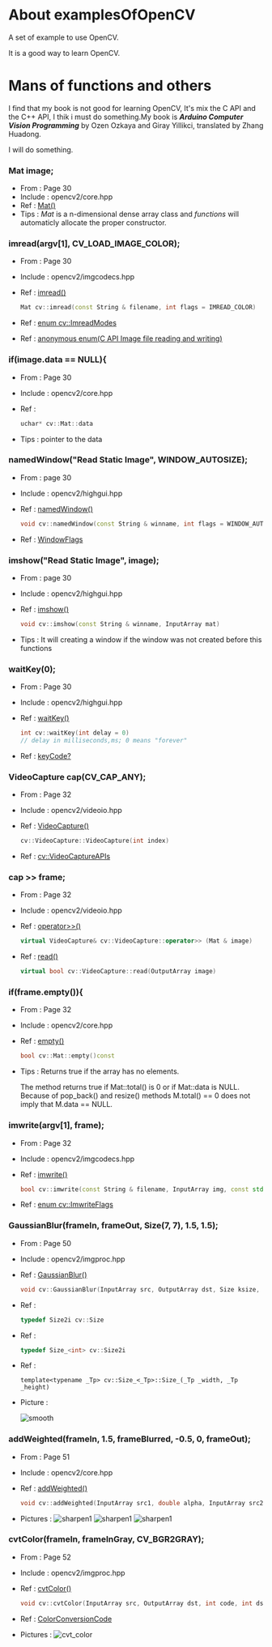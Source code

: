 # About examplesOfOpenCV

A set of example to use OpenCV.

It is a good way to learn OpenCV.

# Mans of functions and others

I find that my book is not good for learning OpenCV, It's mix the C API and the C++ API, I thik i must do something.My book is ***Arduino Computer Vision Programming*** by Ozen Ozkaya and Giray Yillikci, translated by Zhang Huadong.

I will do something.

### Mat image;
* From		:	Page 30
* Include	:	opencv2/core.hpp
* Ref		:	[Mat()](http://docs.opencv.org/master/d3/d63/classcv_1_1Mat.html#af1d014cecd1510cdf580bf2ed7e5aafc)
* Tips		:	*Mat* is a n-dimensional dense array class and *functions* will automaticly allocate the proper constructor.

### imread(argv[1], CV_LOAD_IMAGE_COLOR);
* From		:	Page 30
* Include	:	opencv2/imgcodecs.hpp
* Ref		:	[imread()](http://docs.opencv.org/master/d4/da8/group__imgcodecs.html#ga288b8b3da0892bd651fce07b3bbd3a56)

    ```c++
    Mat cv::imread(const String & filename, int flags = IMREAD_COLOR)
    ```
* Ref		:	[enum cv::ImreadModes](http://docs.opencv.org/master/d4/da8/group__imgcodecs.html#ga61d9b0126a3e57d9277ac48327799c80)
* Ref		:	[anonymous enum(C API Image file reading and writing)](http://docs.opencv.org/master/da/d0a/group__imgcodecs__c.html#ga7ee8d0f117a79ca7eb1e0076a9182bcb)

### if(image.data == NULL){
* From		:	Page 30
* Include	:	opencv2/core.hpp
* Ref		:	

    ```c++
    uchar* cv::Mat::data
    ```
* Tips		:	pointer to the data

### namedWindow("Read Static Image", WINDOW_AUTOSIZE);
* From		:	page 30
* Include	:	opencv2/highgui.hpp
* Ref		:	[namedWindow()](http://docs.opencv.org/master/d7/dfc/group__highgui.html#ga5afdf8410934fd099df85c75b2e0888b)

    ```c++
    void cv::namedWindow(const String & winname, int flags = WINDOW_AUTOSIZE)
    ```
* Ref		:	[WindowFlags](http://docs.opencv.org/master/d7/dfc/group__highgui.html#gabf7d2c5625bc59ac130287f925557ac3)

### imshow("Read Static Image", image);
* From		:	page 30
* Include	:	opencv2/highgui.hpp
* Ref		:	[imshow()](http://docs.opencv.org/master/d7/dfc/group__highgui.html#ga453d42fe4cb60e5723281a89973ee563)

    ```c++
    void cv::imshow(const String & winname, InputArray mat)
    ```
* Tips		:	It will creating a window if the window was not created before this functions

### waitKey(0);
* From		:	Page 30
* Include	:	opencv2/highgui.hpp
* Ref		:	[waitKey()](http://docs.opencv.org/master/d7/dfc/group__highgui.html#ga5628525ad33f52eab17feebcfba38bd7)

    ```c++
    int cv::waitKey(int delay = 0)
    // delay in milliseconds,ms; 0 means "forever"
    ```
* Ref		:	[keyCode?](http://blog.csdn.net/woshinia/article/details/12841797)

### VideoCapture cap(CV_CAP_ANY);
* From		:	Page 32
* Include	:	opencv2/videoio.hpp
* Ref		:	[VideoCapture()](http://docs.opencv.org/master/d8/dfe/classcv_1_1VideoCapture.html#a5d5f5dacb77bbebdcbfb341e3d4355c1)

    ```c++
    cv::VideoCapture::VideoCapture(int index)
    ```
* Ref		:	[cv::VideoCaptureAPIs](http://docs.opencv.org/master/d8/dfe/classcv_1_1VideoCapture.html#a5d5f5dacb77bbebdcbfb341e3d4355c1)

### cap >> frame;
* From		:	Page 32
* Include	:	opencv2/videoio.hpp
* Ref		:	[operator>>()](http://docs.opencv.org/master/d8/dfe/classcv_1_1VideoCapture.html#a199844fb74226a28b3ce3a39d1ff6765)
	
    ```c++
    virtual VideoCapture& cv::VideoCapture::operator>> (Mat & image)
    ```
* Ref		:	[read()](http://docs.opencv.org/master/d8/dfe/classcv_1_1VideoCapture.html#a473055e77dd7faa4d26d686226b292c1)

	```c++
    virtual bool cv::VideoCapture::read(OutputArray image)
    ```

### if(frame.empty()){
* From		:	Page 32
* Include	:	opencv2/core.hpp
* Ref		:	[empty()](http://docs.opencv.org/master/d3/d63/classcv_1_1Mat.html#abbec3525a852e77998aba034813fded4)

    ```c++
    bool cv::Mat::empty()const
    ```
* Tips		:	Returns true if the array has no elements.
    
    The method returns true if Mat::total() is 0 or if Mat::data is NULL. Because of pop\_back() and resize() methods M.total() == 0 does not imply that M.data == NULL. 

### imwrite(argv[1], frame);
* From		:	Page 32
* Include	:	opencv2/imgcodecs.hpp
* Ref		:	[imwrite()](http://docs.opencv.org/master/d4/da8/group__imgcodecs.html#gabbc7ef1aa2edfaa87772f1202d67e0ce)

    ```c++
    bool cv::imwrite(const String & filename, InputArray img, const std::vector< int > & params = std::vector< int >())
    ```
* Ref		:	[enum cv::ImwriteFlags](http://docs.opencv.org/master/d4/da8/group__imgcodecs.html#ga292d81be8d76901bff7988d18d2b42ac)

### GaussianBlur(frameIn, frameOut, Size(7, 7), 1.5, 1.5);
* From		:	Page 50
* Include	:	opencv2/imgproc.hpp
* Ref		:	[GaussianBlur()](http://docs.opencv.org/master/d4/d86/group__imgproc__filter.html#gaabe8c836e97159a9193fb0b11ac52cf1)

    ```c++
    void cv::GaussianBlur(InputArray src, OutputArray dst, Size ksize, double sigmaX, double sigmaY = 0, int borderType = BORDER_DEFAULT)
    ```
* Ref		:	

    ```c++
    typedef Size2i cv::Size
    ```
* Ref		:

    ```c++
    typedef Size_<int> cv::Size2i
    ```
* Ref		:

    ```c+++
    template<typename _Tp> cv::Size_<_Tp>::Size_(_Tp _width, _Tp _height)
    ```
* Picture	:	

    ![smooth](https://raw.githubusercontent.com/ZhuBrocadeSoar/examplesOfOpenCV/master/img/result/smooth.png)

### addWeighted(frameIn, 1.5, frameBlurred, -0.5, 0, frameOut);
* From		:	Page 51
* Include	:	opencv2/core.hpp
* Ref		:	[addWeighted()](http://docs.opencv.org/master/d2/de8/group__core__array.html#gafafb2513349db3bcff51f54ee5592a19)

	```c++
    void cv::addWeighted(InputArray src1, double alpha, InputArray src2, double beta, double gamma, OutputArray dst, int dtype = -1)
    ```

* Pictures	:
    ![sharpen1](https://raw.githubusercontent.com/ZhuBrocadeSoar/examplesOfOpenCV/master/img/result/sharpen1.png)
    ![sharpen1](https://raw.githubusercontent.com/ZhuBrocadeSoar/examplesOfOpenCV/master/img/result/sharpen2.png)
    ![sharpen1](https://raw.githubusercontent.com/ZhuBrocadeSoar/examplesOfOpenCV/master/img/result/sharpen3.png)

### cvtColor(frameIn, frameInGray, CV_BGR2GRAY);
* From		:	Page 52
* Include	:	opencv2/imgproc.hpp
* Ref		:	[cvtColor()](http://docs.opencv.org/master/d7/d1b/group__imgproc__misc.html#ga397ae87e1288a81d2363b61574eb8cab)

	```c++
    void cv::cvtColor(InputArray src, OutputArray dst, int code, int dstCn = 0)
    ```
* Ref		:	[ColorConversionCode](http://docs.opencv.org/master/d7/d1b/group__imgproc__misc.html#ga4e0972be5de079fed4e3a10e24ef5ef0)

* Pictures	:
    ![cvt_color](https://raw.githubusercontent.com/ZhuBrocadeSoar/examplesOfOpenCV/master/img/result/cvt_color.png)
